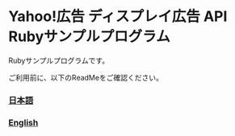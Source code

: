# Yahoo!広告 ディスプレイ広告 API Rubyサンプルプログラム

Rubyサンプルプログラムです。

ご利用前に、以下のReadMeをご確認ください。

### [日本語](./README_JA.md)
### [English](./README_EN.md)
